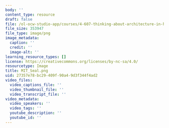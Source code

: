 ```yaml
---
body: ''
content_type: resource
draft: false
file: /ol-ocw-studio-app/courses/4-607-thinking-about-architecture-in-history-and-at-present-fall-2009/mit_seal.png
file_size: 353947
file_type: image/png
image_metadata:
  caption: ''
  credit: ''
  image-alt: ''
learning_resource_types: []
license: https://creativecommons.org/licenses/by-nc-sa/4.0/
resourcetype: Image
title: MIT_Seal.png
uid: 27357e78-bc29-409f-90a4-9d3f344f4ad2
video_files:
  video_captions_file: ''
  video_thumbnail_file: ''
  video_transcript_file: ''
video_metadata:
  video_speakers: ''
  video_tags: ''
  youtube_description: ''
  youtube_id: ''
---
```


